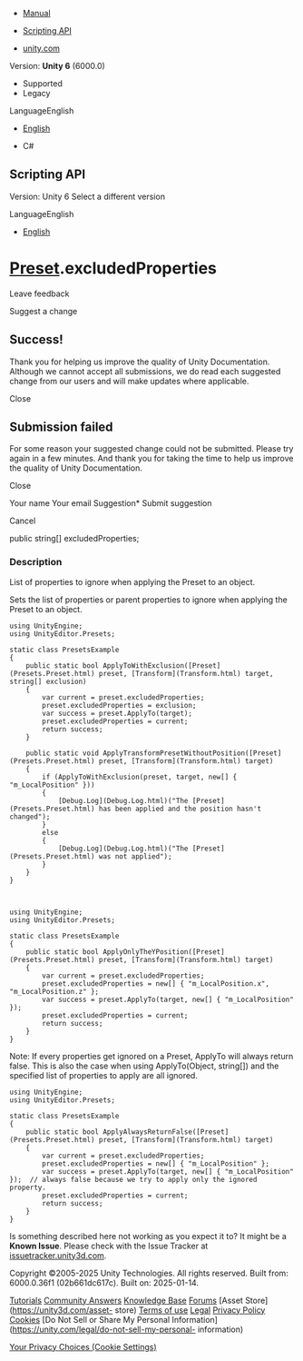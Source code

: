 [ ]()

  * [Manual](../Manual/index.html)
  * [Scripting API](../ScriptReference/index.html)

  * [unity.com](https://unity.com/)

Version: **Unity 6** (6000.0)

  * Supported
  * Legacy

LanguageEnglish

  * [English]()

  * C#

[ ](https://docs.unity3d.com)

## Scripting API

Version: Unity 6 Select a different version

LanguageEnglish

  * [English]()

#  [Preset](Presets.Preset.html).excludedProperties

Leave feedback

Suggest a change

## Success!

Thank you for helping us improve the quality of Unity Documentation. Although
we cannot accept all submissions, we do read each suggested change from our
users and will make updates where applicable.

Close

## Submission failed

For some reason your suggested change could not be submitted. Please <a>try
again</a> in a few minutes. And thank you for taking the time to help us
improve the quality of Unity Documentation.

Close

Your name Your email Suggestion* Submit suggestion

Cancel

[ ]()

public string[] excludedProperties;

### Description

List of properties to ignore when applying the Preset to an object.

Sets the list of properties or parent properties to ignore when applying the
Preset to an object.

    
    
    using UnityEngine;
    using UnityEditor.Presets;  
      
    static class PresetsExample
    {
        public static bool ApplyToWithExclusion([Preset](Presets.Preset.html) preset, [Transform](Transform.html) target, string[] exclusion)
        {
            var current = preset.excludedProperties;
            preset.excludedProperties = exclusion;
            var success = preset.ApplyTo(target);
            preset.excludedProperties = current;
            return success;
        }  
      
        public static void ApplyTransformPresetWithoutPosition([Preset](Presets.Preset.html) preset, [Transform](Transform.html) target)
        {
            if (ApplyToWithExclusion(preset, target, new[] { "m_LocalPosition" }))
            {
                [Debug.Log](Debug.Log.html)("The [Preset](Presets.Preset.html) has been applied and the position hasn't changed");
            }
            else
            {
                [Debug.Log](Debug.Log.html)("The [Preset](Presets.Preset.html) was not applied");
            }
        }
    }
    
    
    
    using UnityEngine;
    using UnityEditor.Presets;  
      
    static class PresetsExample
    {
        public static bool ApplyOnlyTheYPosition([Preset](Presets.Preset.html) preset, [Transform](Transform.html) target)
        {
            var current = preset.excludedProperties;
            preset.excludedProperties = new[] { "m_LocalPosition.x", "m_LocalPosition.z" };
            var success = preset.ApplyTo(target, new[] { "m_LocalPosition" });
            preset.excludedProperties = current;
            return success;
        }
    }
    

Note: If every properties get ignored on a Preset, ApplyTo will always return
false. This is also the case when using ApplyTo(Object, string[]) and the
specified list of properties to apply are all ignored.

    
    
    using UnityEngine;
    using UnityEditor.Presets;  
      
    static class PresetsExample
    {
        public static bool ApplyAlwaysReturnFalse([Preset](Presets.Preset.html) preset, [Transform](Transform.html) target)
        {
            var current = preset.excludedProperties;
            preset.excludedProperties = new[] { "m_LocalPosition" };
            var success = preset.ApplyTo(target, new[] { "m_LocalPosition" });  // always false because we try to apply only the ignored property.
            preset.excludedProperties = current;
            return success;
        }
    }
    

Is something described here not working as you expect it to? It might be a
**Known Issue**. Please check with the Issue Tracker at
[issuetracker.unity3d.com](https://issuetracker.unity3d.com).

Copyright ©2005-2025 Unity Technologies. All rights reserved. Built from:
6000.0.36f1 (02b661dc617c). Built on: 2025-01-14.

[Tutorials](https://unity3d.com/learn) [Community
Answers](https://answers.unity3d.com) [Knowledge
Base](https://support.unity3d.com/hc/en-us)
[Forums](https://forum.unity3d.com) [Asset Store](https://unity3d.com/asset-
store) [Terms of use](https://docs.unity3d.com/Manual/TermsOfUse.html)
[Legal](https://unity.com/legal) [Privacy
Policy](https://unity.com/legal/privacy-policy)
[Cookies](https://unity.com/legal/cookie-policy) [Do Not Sell or Share My
Personal Information](https://unity.com/legal/do-not-sell-my-personal-
information)

[Your Privacy Choices (Cookie Settings)](javascript:void\(0\);)

